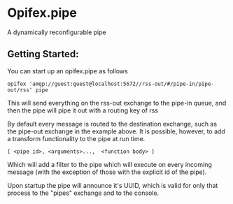 Opifex.pipe
=================

A dynamically reconfigurable pipe


Getting Started:
----------------

You can start up an opifex.pipe as follows

	opifex 'amqp://guest:guest@localhost:5672//rss-out/#/pipe-in/pipe-out/rss' pipe

This will send everything on the rss-out exchange to the pipe-in queue, and then the pipe will pipe it out with a routing key of rss

By default every message is routed to the destination exchange, such as the pipe-out exchange in the example above.  It is possible,
however, to add a transform functionality to the pipe at run time.

	[ <pipe id>, <arguments>...,  <function body> ]

Which will add a filter to the pipe which will execute on every incoming message (with the exception of those with the explicit id of the pipe).

Upon startup the pipe will announce it's UUID, which is valid for only that process to the "pipes" exchange and to the console.



